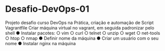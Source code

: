 # Desafio-DevOps-01
Projeto desafio curso DevOps na Prática, criação e automação de Script Vagrantfile
Criar máquina virtual no vagrant, em seguida padronizar pelo shell
● Instalar pacotes:
○ vim
○ curl
○ telnet
○ unzip
○ wget
○ net-tools
○ htop
○ nmap
● Definir nome da máquina
● Criar um usuário com o seu nome
● Instalar nginx na máquina
